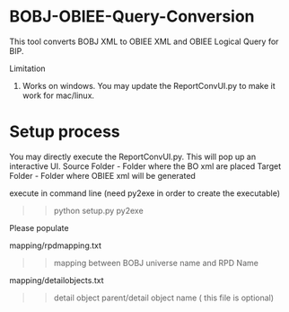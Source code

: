 BOBJ-OBIEE-Query-Conversion
===========================

This tool converts BOBJ XML to OBIEE XML and OBIEE Logical Query for BIP.

Limitation
1.  Works on windows. You may update the ReportConvUI.py to make it work for mac/linux.

Setup process
==============


You may directly execute the ReportConvUI.py. This will pop up an interactive UI. 
Source Folder - Folder where the BO xml are placed
Target Folder - Folder where OBIEE xml will be generated


execute in command line
(need py2exe in order to create the executable)

>> python setup.py py2exe



Please populate

mapping/rpdmapping.txt
>> mapping between BOBJ universe name and RPD Name

mapping/detailobjects.txt
>> detail object parent/detail object name ( this file is optional)



